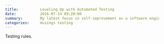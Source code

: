 ```yaml
---
title:          Leveling Up with Automated Testing
date:           2016-07-14 09:20:00
summary:        My latest focus in self-improvement as a software engineer
categories:     musings testing
---
```

Testing rules.
